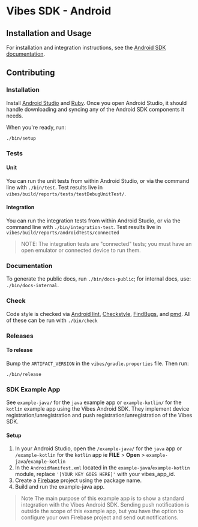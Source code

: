 # Vibes SDK - Android

## Installation and Usage

For installation and integration instructions, see the [Android SDK documentation][android-docs].

## Contributing

### Installation

Install [Android Studio][android-studio] and [Ruby][ruby]. Once you open Android Studio, it
should handle downloading and syncing any of the Android SDK components it
needs.

When you're ready, run:

```
./bin/setup
```

### Tests

#### Unit
You can run the unit tests from within Android Studio, or via the command line
with `./bin/test`. Test results live in
`vibes/build/reports/tests/testDebugUnitTest/`.

#### Integration
You can run the integration tests from within Android Studio, or via the
command line with `./bin/integration-test`. Test results live in
`vibes/build/reports/androidTests/connected`

> NOTE: The integration tests are "connected" tests; you must have an open
> emulator or connected device to run them.

### Documentation

To generate the public docs, run `./bin/docs-public`; for internal docs, use: `./bin/docs-internal`.

### Check

Code style is checked via [Android lint][android-lint], [Checkstyle][checkstyle], [FindBugs][findbugs], and [pmd][pmd]. All of these can be run with `./bin/check`

### Releases

#### To release

Bump the `ARTIFACT_VERSION` in the `vibes/gradle.properties` file. Then run:

```
./bin/release
```

### SDK Example App
See `example-java/` for the `java` example app or `example-kotlin/` for the `kotlin` example app using the Vibes Android SDK. They implement device registration/unregistration and push registration/unregistration of the Vibes SDK.

#### Setup

1. In your Android Studio, open the `/example-java/` for the `java` app or `/example-kotlin` for the `kotlin` app ie **FILE** > **Open** > `example-java`/`example-kotlin`
1. In the `AndroidManifest.xml` located in the `example-java`/`example-kotlin` module, replace `'[YOUR KEY GOES HERE]'` with your vibes_app_id.
1. Create a [Firebase](https://firebase.google.com/) project using the package name.
1. Build and run the example-java app.

>Note The main purpose of this example app is to show a standard integration with the Vibes Android SDK. Sending push notification is outside the scope of this example app, but you have the option to configure your own Firebase project and send out notifications.



[android-docs]: https://developer.vibes.com/display/APIs/Android+SDK+Documentation
[android-studio]: https://developer.android.com/studio
[android-lint]: https://developer.android.com/studio/write/lint.html
[checkstyle]: http://checkstyle.sourceforge.net/
[findbugs]: http://findbugs.sourceforge.net/
[pmd]: https://pmd.github.io/
[ruby]: https://www.ruby-lang.org/en/
